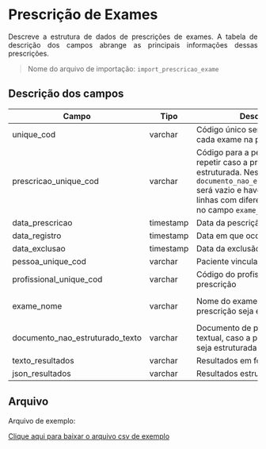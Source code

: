 # Prescrição de Exames
<p align="justify"> 
Descreve a estrutura de dados de prescrições de exames. A tabela de descrição dos campos abrange as principais informações dessas prescrições.
 </p>

> Nome do arquivo de importação: `import_prescricao_exame`


 ## Descrição dos campos

| Campo                       | Tipo      | Descrição                                                                  | Restrição       |
|-----------------------------|-----------|----------------------------------------------------------------------------|-----------------|
| unique_cod                 | varchar     | Código único sem repetição para cada exame na prescrição                       |  Obrigatório            |
| prescricao_unique_cod     | varchar | Código para a pescrição. Pode repetir caso a prescrição seja estruturada. Nesse caso o campo `documento_nao_estruturado_texto` será vazio e haverá uma ou mais linhas com diferentes conteúdos no campo `exame_nome`                                        |    Obrigatório             |
| data_prescricao          | timestamp     | Data da pescrição                |                 |
| data_registro    | timestamp     | Data em que ocorreu o registro   | Obrigatório                |
| data_exclusao | timestamp     |   Data da exclusão da prescrição       |                 |
| pessoa_unique_cod            | varchar | Paciente vinculado à prescrição    |  Obrigatório               |
| profissional_unique_cod               | varchar | Código do profissional que fez a prescrição              |                 |
| exame_nome               | varchar | Nome do exame, caso a prescrição seja estruturada              | Obrigatório se `documento_nao_estruturado_texto` estiver em branco                |
| documento_nao_estruturado_texto     | varchar   | Documento de prescrição textual, caso a prescrição não seja estruturada                               | Obrigatório se `exame_nome` estiver em branco                |
| texto_resultados     | varchar   | Resultados em formato de texto                               |                 |
| json_resultados     | varchar   | Resultados estruturados em json      |                 |

  
## Arquivo
<p align="justify">Arquivo de exemplo:</p>

[Clique aqui para baixar o arquivo csv de exemplo](arquivos_exemplos/prescricao_exame.csv ':ignore')
